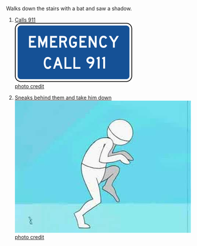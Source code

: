 Walks down the stairs with a bat and saw a shadow.  
1. [Calls 911](../911/911.md)  
![](911.png)  
[photo credit](https://www.google.com/) 

2. [Sneaks behind them and take him down](../sneak/sneak.md)  
![](sneak.png)  
[photo credit](https://www.google.com/) 


